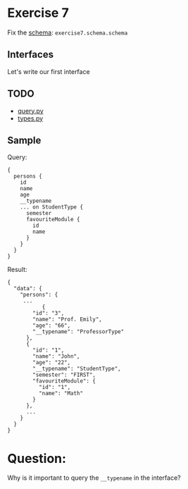 # Exercise 7

Fix the [schema](https://github.com/Speedy1991/graphql_workshop/blob/master/graphql_workshop/settings.py#L55): `exercise7.schema.schema`

## Interfaces

Let's write our first interface

## TODO

- [query.py](https://github.com/Speedy1991/graphql_workshop/blob/master/exercise7/schema/types.py)
- [types.py](https://github.com/Speedy1991/graphql_workshop/blob/master/exercise7/schema/query.py)


## Sample

Query:
```
{
  persons {
    id
    name
    age
    __typename
    ... on StudentType {
      semester
      favouriteModule {
        id
        name
      }
    }
  }
}

```

Result:

```
{
  "data": {
    "persons": {
     ...
           {
        "id": "3",
        "name": "Prof. Emily",
        "age": "66",
        "__typename": "ProfessorType"
      },
      {
        "id": "1",
        "name": "John",
        "age": "22",
        "__typename": "StudentType",
        "semester": "FIRST",
        "favouriteModule": {
          "id": "1",
          "name": "Math"
        }
      },
      ...
    }
  }
}
```

# Question:
Why is it important to query the `__typename` in the interface?
